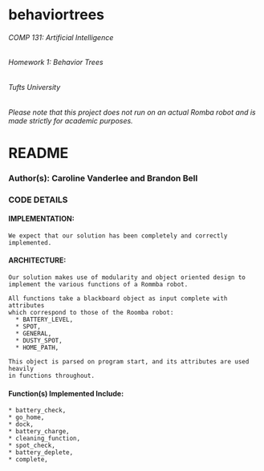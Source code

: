 # behaviortrees
###### COMP 131: Artificial Intelligence
###### Homework 1: Behavior Trees
###### Tufts University

######        Please note that this project does not run on an actual Romba robot and is made strictly for academic purposes.

# README

### Author(s): Caroline Vanderlee and Brandon Bell


### CODE DETAILS

  #### IMPLEMENTATION:
    We expect that our solution has been completely and correctly implemented.

  #### ARCHITECTURE:
    Our solution makes use of modularity and object oriented design to
    implement the various functions of a Rommba robot.

    All functions take a blackboard object as input complete with attributes
    which correspond to those of the Roomba robot:
      * BATTERY_LEVEL,
      * SPOT,
      * GENERAL,
      * DUSTY_SPOT,
      * HOME_PATH,

    This object is parsed on program start, and its attributes are used heavily
    in functions throughout.

  #### Function(s) Implemented Include:
    * battery_check,
    * go_home,
    * dock,
    * battery_charge,
    * cleaning_function,
    * spot_check,
    * battery_deplete,
    * complete,
